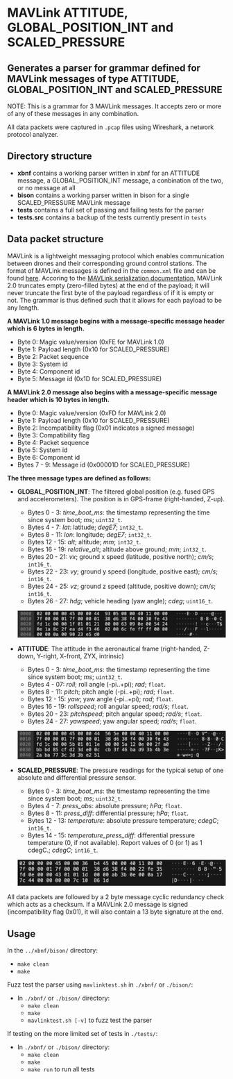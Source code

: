 # MAVLink ATTITUDE, GLOBAL\_POSITION\_INT and SCALED_PRESSURE
## Generates a parser for grammar defined for MAVLink messages of type ATTITUDE, GLOBAL\_POSITION\_INT and SCALED\_PRESSURE

NOTE: This is a grammar for 3 MAVLink messages. It accepts zero or more of any of these messages in any combination.

All data packets were captured in `.pcap` files using Wireshark, a network protocol analyzer.

## Directory structure

* **xbnf** contains a working parser written in xbnf for an ATTITUDE message, a GLOBAL\_POSITION\_INT message, a conbination of the two, or no message at all
* **bison** contains a working parser written in bison for a single SCALED_PRESSURE MAVLink message
* **tests** contains a full set of passing and failing tests for the parser
* **tests.src** contains a backup of the tests currently present in `tests`

## Data packet structure
MAVLink is a lightweight messaging protocol which enables communication between drones and their corresponding ground control stations.
The format of MAVLink messages is defined in the `common.xml` file and can be found [here](https://mavlink.io/en/messages/common.html).
Accoring to the [MAVLink serialization documentation](https://mavlink.io/en/guide/serialization.html), MAVLink 2.0 truncates empty (zero-filled bytes) at the end of the payload; it will never truncate the first byte of the payload regardless of if it is empty or not. The grammar is thus defined such that it allows for each payload to be any length.

**A MAVLink 1.0 message begins with a message-specific message header which is 6 bytes in length.**

* Byte 0: Magic value/version (0xFE for MAVLink 1.0)
* Byte 1: Payload length (0x10 for SCALED_PRESSURE)
* Byte 2: Packet sequence
* Byte 3: System id
* Byte 4: Component id
* Byte 5: Message id (0x1D for SCALED_PRESSURE)

**A MAVLink 2.0 message also begins with a message-specific message header which is 10 bytes in length.**

* Byte 0: Magic value/version (0xFD for MAVLink 2.0)
* Byte 1: Payload length (0x10 for SCALED_PRESSURE)
* Byte 2: Incompatibility flag (0x01 indicates a signed message)
* Byte 3: Compatibility flag
* Byte 4: Packet sequence
* Byte 5: System id
* Byte 6: Component id
* Bytes 7 - 9: Message id (0x00001D for SCALED_PRESSURE)

**The three message types are defined as follows:**

* **GLOBAL_POSITION_INT**: The filtered global position (e.g. fused GPS and accelerometers). The position is in GPS-frame (right-handed, Z-up).
  * Bytes 0 - 3: *time_boot_ms*: the timestamp representing the time since system boot; *ms*; `uint32_t`.
  * Bytes 4 - 7: *lat*: latitude; *degE7*; `int32_t`.
  * Bytes 8 - 11: *lon*: longitude; *degE7*; `int32_t`.
  * Bytes 12 - 15: *alt*; altitude; *mm*; `int32_t`.
  * Bytes 16 - 19: *relative_alt*; altitude above ground; *mm*; `int32_t`.
  * Bytes 20 - 21: *vx*; ground x speed (latitude, positive north); *cm/s*; `int16_t`.
  * Bytes 22 - 23: *vy*; ground y speed (longitude, positive east); *cm/s*; `int16_t`.
  * Bytes 24 - 25: *vz*; ground z speed (altitude, positive down); *cm/s*; `int16_t`.
  * Bytes 26 - 27: *hdg*; vehicle heading (yaw angle); *cdeg*; `uint16_t`.
  
  ![GLOBAL_POSITION_INT](./.images/GPIImage.jpg)
  
* **ATTITUDE**: The attitude in the aeronautical frame (right-handed, Z-down, Y-right, X-front, ZYX, intrinsic)
  * Bytes 0 - 3: *time_boot_ms*: the timestamp representing the time since system boot; *ms*; `uint32_t`.
  * Bytes 4 - 07: *roll*; roll angle (-pi..+pi); *rad*; `float`.
  * Bytes 8 - 11: *pitch*; pitch angle (-pi..+pi); *rad*; `float`.
  * Bytes 12 - 15: *yaw*; yaw angle (-pi..+pi); *rad*; `float`.
  * Bytes 16 - 19: *rollspeed*; roll angular speed; *rad/s*; `float`.
  * Bytes 20 - 23: *pitchspeed*; pitch angular speed; *rad/s*; `float`.
  * Bytes 24 - 27: *yawspeed*; yaw angular speed; *rad/s*; `float`.
  
  ![ATTITUDE](./.images/AttitudeImage.jpg)

* **SCALED_PRESSURE**: The pressure readings for the typical setup of one absolute and differential pressure sensor.
  * Bytes 0 - 3: *time_boot_ms*: the timestamp representing the time since system boot; *ms*; `uint32_t`.
  * Bytes 4 - 7: *press_abs*: absolute pressure; *hPa*; `float`.
  * Bytes 8 - 11: *press_diff*: differential pressure; *hPa*; `float`.
  * Bytes 12 - 13: *temperature*: absolute pressure temperature; *cdegC*; `int16_t`.
  * Bytes 14 - 15: *temperature_press_diff*: differential pressure temperature (0, if not available). Report values of 0 (or 1) as 1 cdegC.; *cdegC*; `int16_t`.

  ![SCALED_PRESSURE](./.images/SPImage.jpg)

All data packets are followed by a 2 byte message cyclic redundancy check which acts as a checksum.
If a MAVLink 2.0 message is signed (incompatibility flag 0x01), it will also contain a 13 byte signature at the end.

## Usage

In the `../xbnf/bison/` directory:
* `make clean`
* `make`

Fuzz test the parser using `mavlinktest.sh` in `./xbnf/` or `./bison/`:
* In `./xbnf/` or `./bison/` directory:
  * `make clean`
  * `make`
  * `mavlinktest.sh [-v]` to fuzz test the parser

If testing on the more limited set of tests in `./tests/`:
* In `./xbnf/` or `./bison/` directory:
  * `make clean`
  * `make`
  * `make run` to run all tests

